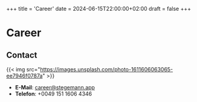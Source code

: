 +++
title = 'Career'
date = 2024-06-15T22:00:00+02:00
draft = false
+++

# Career

<!-- ![Karriere](https://example.com/karriere.jpg) -->

<!-- {{< toc >}} -->

## Contact

{{< img src="https://images.unsplash.com/photo-1611606063065-ee7946f0787a" >}}

- **E-Mail**: [career@stegemann.app](mailto:career@stegemann.app)
- **Telefon**: +0049 151 1606 4346
